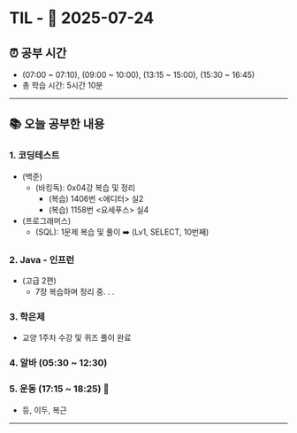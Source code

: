 # TIL - 📅 2025-07-24

## ⏰ 공부 시간
- (07:00 ~ 07:10), (09:00 ~ 10:00), (13:15 ~ 15:00), (15:30 ~ 16:45)
- 총 학습 시간: 5시간 10분

---

## 📚 오늘 공부한 내용
### 1. 코딩테스트
- (백준)
  - (바킹독): 0x04강 복습 및 정리
    - (복습) 1406번 <에디터> 실2
    - (복습) 1158번 <요세푸스> 실4
- (프로그래머스)
  - (SQL): 1문제 복습 및 풀이 ➡️ (Lv1, SELECT, 10번째)

### 2. Java - 인프런
- (고급 2편)
  - 7장 복습하며 정리 중. . .

### 3. 학은제
- 교양 1주차 수강 및 퀴즈 풀이 완료

### 4. 알바 (05:30 ~ 12:30)

### 5. 운동 (17:15 ~ 18:25) 👟
- 등, 이두, 복근

---

